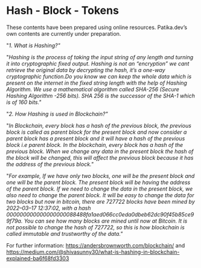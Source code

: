 # Hash - Block - Tokens

These contents have been prepared using online resources. Patika.dev’s own contents are currently under preparation.

"_1. What is Hashing?"_

"_Hashing is the process of taking the input string of any length and turning it into cryptographic fixed output. Hashing is not an “encryption” we cant retrieve the original data by decrypting the hash, it’s a one-way cryptographic function.Do you know we can keep the whole data which is present on the internet in the fixed string length with the help of Hashing Algorithm. We use a mathematical algorithm called SHA-256 (Secure Hashing Algorithm -256 bits). SHA 256 is the successor of the SHA-1 which is of 160 bits."_


"_2. How Hashing is used in Blockchain?"_

"_In Blockchain, every block has a hash of the previous block, the previous block is called as parent block for the present block and now consider a parent block has a present block and it will have a hash of the previous block i.e parent block. In the blockchain, every block has a hash of the previous block. When we change any data in the present block the hash of the block will be changed, this will affect the previous block because it has the address of the previous block."_

"_For example, If we have only two blocks, one will be the present block and one will be the parent block. The present block will be having the address of the parent block. If we need to change the data in the present block, we also need to change the parent block. It will be easy to change the data for two blocks but now in bitcoin, there are 727722 blocks have been mined by 2022–03–17 12:37:02, with a hash 000000000000000000088488fa1aed066cc0eda0dbeb62dc90f45b85ce99f79a. You can see how many blocks are mined until now at Bitcoin. It is not possible to change the hash of 727722, so this is how blockchain is called immutable and trustworthy of the data."_

For further information: https://andersbrownworth.com/blockchain/ and https://medium.com/@shivasunny30/what-is-hashing-in-blockchain-explained-ba6f68fd3303
